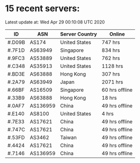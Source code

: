 # 15 recent servers:

Latest update at: Wed Apr 29 00:10:08 UTC 2020

| ID | ASN | Server Country | Online |
| -- | --- | -------------- | ------ |
| #.D09B | AS174 | United States | 747 hrs |
| #.7F1D | AS63949 | Singapore | 834 hrs |
| #.9FC3 | AS53889 | United States | 762 hrs |
| #.C348 | AS35913 | United States | 1128 hrs |
| #.BD3E | AS63888 | Hong Kong | 307 hrs |
| #.2A79 | AS63949 | Japan | 2071 hrs |
| #.66BF | AS16509 | Singapore | 60 hrs offline |
| #.33B9 | AS63888 | Hong Kong | 18 hrs |
| #.0AF7 | AS136959 | China | 49 hrs offline |
| #.E140 | AS8100 | United States | 4 hrs |
| #.7E33 | AS17621 | China | 49 hrs offline |
| #.747C | AS17621 | China | 49 hrs offline |
| #.53FD | AS3462 | Taiwan | 49 hrs offline |
| #.4424 | AS17621 | China | 49 hrs offline |
| #.7146 | AS136959 | China | 49 hrs offline |

